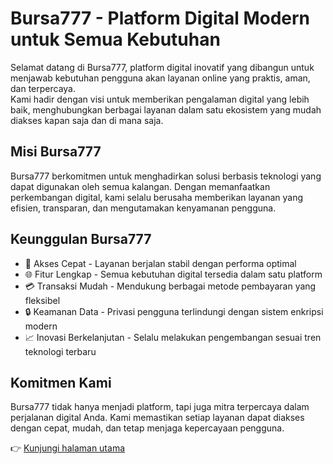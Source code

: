 # Bursa777 - Platform Digital Modern untuk Semua Kebutuhan

Selamat datang di Bursa777, platform digital inovatif yang dibangun untuk menjawab kebutuhan pengguna akan layanan online yang praktis, aman, dan terpercaya.  
Kami hadir dengan visi untuk memberikan pengalaman digital yang lebih baik, menghubungkan berbagai layanan dalam satu ekosistem yang mudah diakses kapan saja dan di mana saja.  

## Misi Bursa777
Bursa777 berkomitmen untuk menghadirkan solusi berbasis teknologi yang dapat digunakan oleh semua kalangan. Dengan memanfaatkan perkembangan digital, kami selalu berusaha memberikan layanan yang efisien, transparan, dan mengutamakan kenyamanan pengguna.  

## Keunggulan Bursa777
- 🚀 Akses Cepat - Layanan berjalan stabil dengan performa optimal  
- 🌐 Fitur Lengkap - Semua kebutuhan digital tersedia dalam satu platform  
- 💳 Transaksi Mudah - Mendukung berbagai metode pembayaran yang fleksibel  
- 🔒 Keamanan Data - Privasi pengguna terlindungi dengan sistem enkripsi modern  
- 📈 Inovasi Berkelanjutan - Selalu melakukan pengembangan sesuai tren teknologi terbaru  

## Komitmen Kami
Bursa777 tidak hanya menjadi platform, tapi juga mitra terpercaya dalam perjalanan digital Anda. Kami memastikan setiap layanan dapat diakses dengan cepat, mudah, dan tetap menjaga kepercayaan pengguna.  

👉 [Kunjungi halaman utama](bursa777.html)
